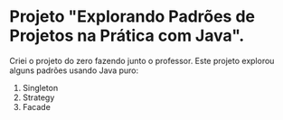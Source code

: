 # Projeto "Explorando Padrões de Projetos na Prática com Java".

Criei o projeto do zero fazendo junto o professor.
Este projeto explorou alguns padrões usando Java puro:

1. Singleton
2. Strategy
3. Facade
